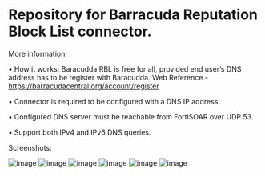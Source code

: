 # Repository for Barracuda Reputation Block List connector.

More information:

•	How it works: Baracudda RBL is free for all, provided end user’s DNS address has to be register with Baracudda. Web Reference - https://barracudacentral.org/account/register

•	Connector is required to be configured with a DNS IP address.

•	Configured DNS server must be reachable from FortiSOAR over UDP 53.

•	Support both IPv4 and IPv6 DNS queries.

Screenshots:

![image](https://user-images.githubusercontent.com/764987/222428097-ebc4bcf7-0874-4e66-955b-5cde6b80d7f4.png)
![image](https://user-images.githubusercontent.com/764987/222428343-3b9d8f11-8196-4f81-bf7c-5dbe4515f851.png)
![image](https://user-images.githubusercontent.com/764987/222428508-0b98c520-f738-4aef-96dc-c876d0f55a29.png)
![image](https://user-images.githubusercontent.com/764987/222428588-29c2f073-67d6-4de3-a952-48792f13034f.png)
![image](https://user-images.githubusercontent.com/764987/222429064-a1969183-4bb6-439a-984e-c3b069fee3bb.png)
![image](https://user-images.githubusercontent.com/764987/222429133-af839b17-160a-4eb4-80a5-f6452a7fa8e3.png)



